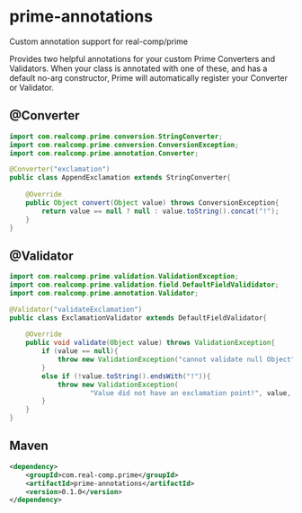 # prime-annotations
Custom annotation support for real-comp/prime

Provides two helpful annotations for your custom Prime Converters and Validators. When your class is annotated with one of these, and has a default no-arg constructor, Prime will automatically register your Converter or Validator.

## @Converter

```java
import com.realcomp.prime.conversion.StringConverter;
import com.realcomp.prime.conversion.ConversionException;
import com.realcomp.prime.annotation.Converter;

@Converter("exclamation")
public class AppendExclamation extends StringConverter{
    
    @Override
    public Object convert(Object value) throws ConversionException{
        return value == null ? null : value.toString().concat("!");
    }
}

```

## @Validator

```java
import com.realcomp.prime.validation.ValidationException;
import com.realcomp.prime.validation.field.DefaultFieldValididator;
import com.realcomp.prime.annotation.Validator;

@Validator("validateExclamation")
public class ExclamationValidator extends DefaultFieldValidator{
    
    @Override
    public void validate(Object value) throws ValidationException{
        if (value == null){
            throw new ValidationException("cannot validate null Object");
        }
        else if (!value.toString().endsWith("!")){
            throw new ValidationException(
                    "Value did not have an exclamation point!", value, getSeverity());
        }
    }
}

```


## Maven
```xml
<dependency>
    <groupId>com.real-comp.prime</groupId>
    <artifactId>prime-annotations</artifactId>
    <version>0.1.0</version>
</dependency>
```


